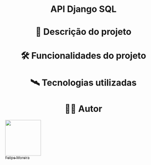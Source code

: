 <h1 align = "center">API Django SQL</h1>

 <h1 align = "center">🧾 Descrição do projeto</h1>

 <h1 align = "center">🛠 Funcionalidades do projeto</h1>

 <h1 align="center">🛰️ Tecnologias utilizadas</h1>

<h1 align="center">👨‍💻 Autor</h1>

 [<img src="https://avatars.githubusercontent.com/u/104744113?v=4" width=115><br><sub>Felipe Moreira</sub>](https://github.com/FelipeM0reira) 
